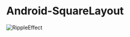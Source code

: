 Android-SquareLayout
================

![RippleEffect](https://raw.githubusercontent.com/kidhaibara/Android-SquareLayout/master/assets/Screenshot_2015-04-02-21-26-58.png)
